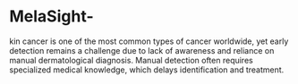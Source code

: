 # MelaSight-
kin cancer is one of the most common types of cancer worldwide, yet early detection remains a challenge due to lack of awareness and reliance on manual dermatological diagnosis. Manual detection often requires specialized medical knowledge, which delays identification and treatment.
